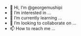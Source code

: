- 👋 Hi, I’m @georgemushipi
- 👀 I’m interested in ...
- 🌱 I’m currently learning ...
- 💞️ I’m looking to collaborate on ...
- 📫 How to reach me ...

<!---
georgemushipi/georgemushipi is a ✨ special ✨ repository because its `README.md` (this file) appears on your GitHub profile.
You can click the Preview link to take a look at your changes.
--->
